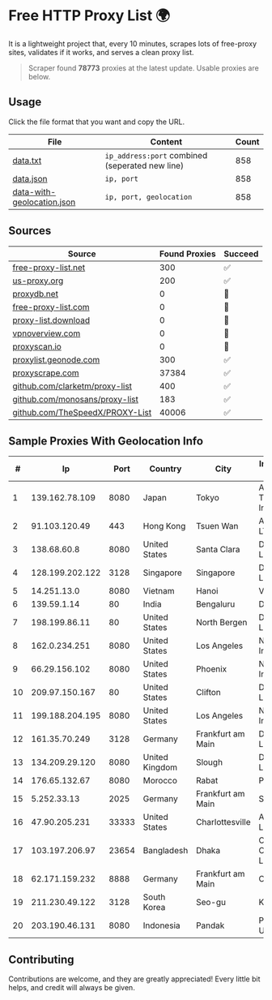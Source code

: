 
# Free HTTP Proxy List 🌍

It is a lightweight project that, every 10 minutes, scrapes lots of free-proxy sites, validates if it works, and serves a clean proxy list.


> Scraper found **78773** proxies at the latest update. Usable proxies are below.

## Usage

Click the file format that you want and copy the URL.


|File|Content|Count|
|----|-------|-----|
|[data.txt](https://raw.githubusercontent.com/themiralay/Proxy-List-World/master/data.txt)|`ip_address:port` combined (seperated new line)|858|
|[data.json](https://raw.githubusercontent.com/themiralay/Proxy-List-World/master/data.json)|`ip, port`|858|
|[data-with-geolocation.json](https://raw.githubusercontent.com/themiralay/Proxy-List-World/master/data-with-geolocation.json)|`ip, port, geolocation`|858|

## Sources

|Source|Found Proxies|Succeed|
|------|-------------|-------|
|[free-proxy-list.net](https://free-proxy-list.net)|300|✅|
|[us-proxy.org](https://www.us-proxy.org)|200|✅|
|[proxydb.net](http://proxydb.net)|0|🚫|
|[free-proxy-list.com](https://free-proxy-list.com/?page=&port=&type%5B%5D=http&type%5B%5D=https&up_time=0&search=Search)|0|🚫|
|[proxy-list.download](https://www.proxy-list.download/HTTP)|0|🚫|
|[vpnoverview.com](https://vpnoverview.com/privacy/anonymous-browsing/free-proxy-servers)|0|🚫|
|[proxyscan.io](https://www.proxyscan.io)|0|🚫|
|[proxylist.geonode.com](https://proxylist.geonode.com/api/proxy-list?limit=300&page=1&sort_by=lastChecked&sort_type=desc&protocols=http,https)|300|✅|
|[proxyscrape.com](https://api.proxyscrape.com/v2/?request=displayproxies&protocol=http&timeout=10000&country=all&ssl=all&anonymity=all)|37384|✅|
|[github.com/clarketm/proxy-list](https://raw.githubusercontent.com/clarketm/proxy-list/master/proxy-list-raw.txt)|400|✅|
|[github.com/monosans/proxy-list](https://raw.githubusercontent.com/monosans/proxy-list/main/proxies/http.txt)|183|✅|
|[github.com/TheSpeedX/PROXY-List](https://raw.githubusercontent.com/TheSpeedX/PROXY-List/master/http.txt)|40006|✅|


## Sample Proxies With Geolocation Info

|#|Ip|Port|Country|City|Internet Service Provider|
|-|--|----|-------|----|-------------------------|
|1|139.162.78.109|8080|Japan|Tokyo|Akamai Technologies, Inc.|
|2|91.103.120.49|443|Hong Kong|Tsuen Wan|Alice Networks LTD|
|3|138.68.60.8|8080|United States|Santa Clara|DigitalOcean, LLC|
|4|128.199.202.122|3128|Singapore|Singapore|DigitalOcean, LLC|
|5|14.251.13.0|8080|Vietnam|Hanoi|VNPT|
|6|139.59.1.14|80|India|Bengaluru|DIGITALOCEAN|
|7|198.199.86.11|80|United States|North Bergen|DigitalOcean, LLC|
|8|162.0.234.251|8080|United States|Los Angeles|Namecheap, Inc.|
|9|66.29.156.102|8080|United States|Phoenix|Namecheap, Inc.|
|10|209.97.150.167|80|United States|Clifton|DigitalOcean, LLC|
|11|199.188.204.195|8080|United States|Los Angeles|Namecheap, Inc.|
|12|161.35.70.249|3128|Germany|Frankfurt am Main|DigitalOcean, LLC|
|13|134.209.29.120|8080|United Kingdom|Slough|DigitalOcean, LLC|
|14|176.65.132.67|8080|Morocco|Rabat|Pfcloud UG|
|15|5.252.33.13|2025|Germany|Frankfurt am Main|StormWall s.r.o.|
|16|47.90.205.231|33333|United States|Charlottesville|Alibaba.com LLC|
|17|103.197.206.97|23654|Bangladesh|Dhaka|Cosmopolitan Communications Limited|
|18|62.171.159.232|8888|Germany|Frankfurt am Main|Contabo GmbH|
|19|211.230.49.122|3128|South Korea|Seo-gu|Korea Telecom|
|20|203.190.46.131|8080|Indonesia|Pandak|PT Jaring Lintas Utara|



## Contributing

Contributions are welcome, and they are greatly appreciated! Every
little bit helps, and credit will always be given.

